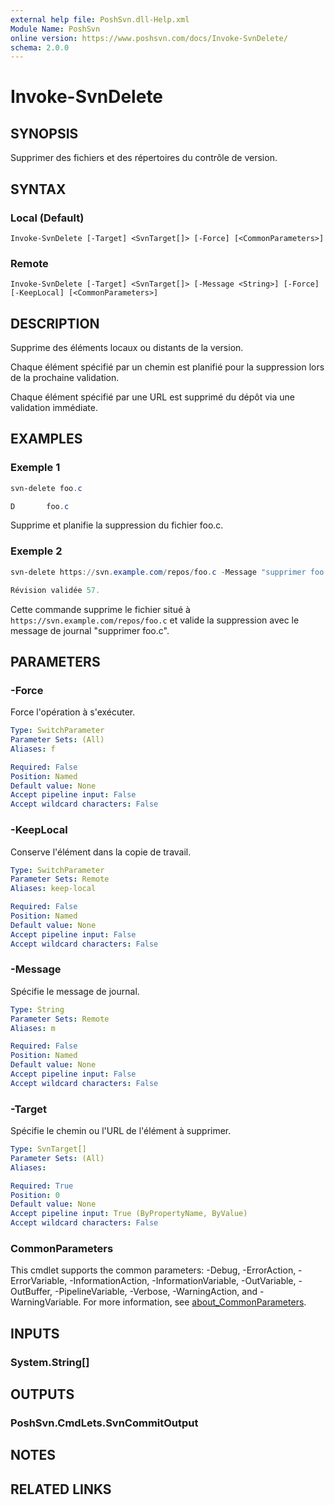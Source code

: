 ```yaml
---
external help file: PoshSvn.dll-Help.xml
Module Name: PoshSvn
online version: https://www.poshsvn.com/docs/Invoke-SvnDelete/
schema: 2.0.0
---
```


# Invoke-SvnDelete

## SYNOPSIS
Supprimer des fichiers et des répertoires du contrôle de version.

## SYNTAX

### Local (Default)
```
Invoke-SvnDelete [-Target] <SvnTarget[]> [-Force] [<CommonParameters>]
```

### Remote
```
Invoke-SvnDelete [-Target] <SvnTarget[]> [-Message <String>] [-Force] [-KeepLocal] [<CommonParameters>]
```

## DESCRIPTION
Supprime des éléments locaux ou distants de la version.

Chaque élément spécifié par un chemin est planifié pour la suppression lors de la prochaine validation.

Chaque élément spécifié par une URL est supprimé du dépôt via une validation immédiate.

## EXAMPLES

### Exemple 1
```powershell
svn-delete foo.c

D       foo.c
```

Supprime et planifie la suppression du fichier foo.c.

### Exemple 2
```powershell
svn-delete https://svn.example.com/repos/foo.c -Message "supprimer foo.c"

Révision validée 57.
```

Cette commande supprime le fichier situé à `https://svn.example.com/repos/foo.c` et valide la suppression avec le message de journal "supprimer foo.c".

## PARAMETERS

### -Force
Force l'opération à s'exécuter.

```yaml
Type: SwitchParameter
Parameter Sets: (All)
Aliases: f

Required: False
Position: Named
Default value: None
Accept pipeline input: False
Accept wildcard characters: False
```

### -KeepLocal
Conserve l'élément dans la copie de travail.

```yaml
Type: SwitchParameter
Parameter Sets: Remote
Aliases: keep-local

Required: False
Position: Named
Default value: None
Accept pipeline input: False
Accept wildcard characters: False
```

### -Message
Spécifie le message de journal.

```yaml
Type: String
Parameter Sets: Remote
Aliases: m

Required: False
Position: Named
Default value: None
Accept pipeline input: False
Accept wildcard characters: False
```

### -Target
Spécifie le chemin ou l'URL de l'élément à supprimer.

```yaml
Type: SvnTarget[]
Parameter Sets: (All)
Aliases:

Required: True
Position: 0
Default value: None
Accept pipeline input: True (ByPropertyName, ByValue)
Accept wildcard characters: False
```

### CommonParameters
This cmdlet supports the common parameters: -Debug, -ErrorAction, -ErrorVariable, -InformationAction, -InformationVariable, -OutVariable, -OutBuffer, -PipelineVariable, -Verbose, -WarningAction, and -WarningVariable. For more information, see [about_CommonParameters](http://go.microsoft.com/fwlink/?LinkID=113216).

## INPUTS

### System.String[]

## OUTPUTS

### PoshSvn.CmdLets.SvnCommitOutput

## NOTES

## RELATED LINKS
